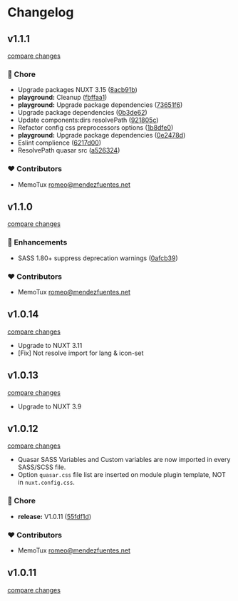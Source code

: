 # Changelog

## v1.1.1

[compare changes](https://github.com/memotux/nuxt-quasar/compare/v1.1.0...v1.1.1)

### 🏡 Chore

- Upgrade packages NUXT 3.15 ([8acb91b](https://github.com/memotux/nuxt-quasar/commit/8acb91b))
- **playground:** Cleanup ([fbffaa1](https://github.com/memotux/nuxt-quasar/commit/fbffaa1))
- **playground:** Upgrade package dependencies ([73651f6](https://github.com/memotux/nuxt-quasar/commit/73651f6))
- Upgrade package dependencies ([0b3de62](https://github.com/memotux/nuxt-quasar/commit/0b3de62))
- Update components:dirs resolvePath ([921805c](https://github.com/memotux/nuxt-quasar/commit/921805c))
- Refactor config css preprocessors options ([1b8dfe0](https://github.com/memotux/nuxt-quasar/commit/1b8dfe0))
- **playground:** Upgrade package dependencies ([0e2478d](https://github.com/memotux/nuxt-quasar/commit/0e2478d))
- Eslint complience ([6217d00](https://github.com/memotux/nuxt-quasar/commit/6217d00))
- ResolvePath quasar src ([a526324](https://github.com/memotux/nuxt-quasar/commit/a526324))

### ❤️ Contributors

- MemoTux <romeo@mendezfuentes.net>

## v1.1.0

[compare changes](https://github.com/memotux/nuxt-quasar/compare/v1.0.14...v1.1.0)

### 🚀 Enhancements

- SASS 1.80+ suppress deprecation warnings ([0afcb39](https://github.com/memotux/nuxt-quasar/commit/0afcb39))

### ❤️ Contributors

- MemoTux <romeo@mendezfuentes.net>

## v1.0.14

[compare changes](https://github.com/memotux/nuxt-quasar/compare/v1.0.13...v1.0.14)

- Upgrade to NUXT 3.11
- [Fix] Not resolve import for lang & icon-set

## v1.0.13

[compare changes](https://github.com/memotux/nuxt-quasar/compare/v1.0.12...v1.0.13)

- Upgrade to NUXT 3.9

## v1.0.12

[compare changes](https://github.com/memotux/nuxt-quasar/compare/v1.0.10...v1.0.12)

- Quasar SASS Variables and Custom variables are now imported in every SASS/SCSS file.
- Option `quasar.css` file list are inserted on module plugin template, NOT in `nuxt.config.css`.

### 🏡 Chore

- **release:** V1.0.11 ([55fdf1d](https://github.com/memotux/nuxt-quasar/commit/55fdf1d))

### ❤️ Contributors

- MemoTux <romeo@mendezfuentes.net>

## v1.0.11

[compare changes](https://github.com/memotux/nuxt-quasar/compare/v1.0.10...v1.0.11)
